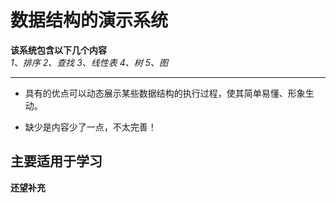 # 数据结构的演示系统 #
**该系统包含以下几个内容**  
*1、排序*
*2、查找*
*3、线性表*
*4、树*
*5、图*  

----------
- 具有的优点可以动态展示某些数据结构的执行过程，使其简单易懂、形象生动。  
	

- 缺少是内容少了一点，不太完善！
## 主要适用于学习 ##

****还望补充****

